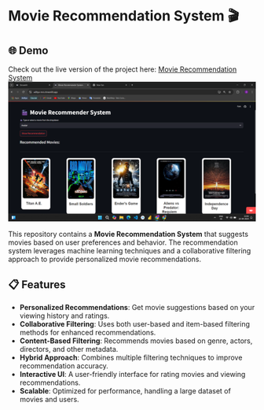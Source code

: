 # Movie Recommendation System 🎬
## 🌐 Demo
Check out the live version of the project here: [Movie Recommendation System](https://aditya-mrs.streamlit.app/)
![Movie Recommendation System](demo_image.png)

This repository contains a **Movie Recommendation System** that suggests movies based on user preferences and behavior. The recommendation system leverages machine learning techniques and a collaborative filtering approach to provide personalized movie recommendations.

## 📋 Features
- **Personalized Recommendations**: Get movie suggestions based on your viewing history and ratings.
- **Collaborative Filtering**: Uses both user-based and item-based filtering methods for enhanced recommendations.
- **Content-Based Filtering**: Recommends movies based on genre, actors, directors, and other metadata.
- **Hybrid Approach**: Combines multiple filtering techniques to improve recommendation accuracy.
- **Interactive UI**: A user-friendly interface for rating movies and viewing recommendations.
- **Scalable**: Optimized for performance, handling a large dataset of movies and users.

